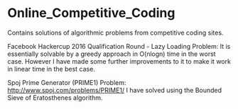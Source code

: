 # Online_Competitive_Coding
Contains solutions of algorithmic problems from competitive coding sites.

Facebook Hackercup 2016 Qualification Round - Lazy Loading Problem: It is essentially solvable by a greedy approach in O(nlogn) time in the worst case.
However I have made some further improvements to it to make it work in linear time in the best case.


Spoj Prime Generator (PRIME1) Problem: http://www.spoj.com/problems/PRIME1/
I have solved using the Bounded Sieve of Eratosthenes algorithm.
